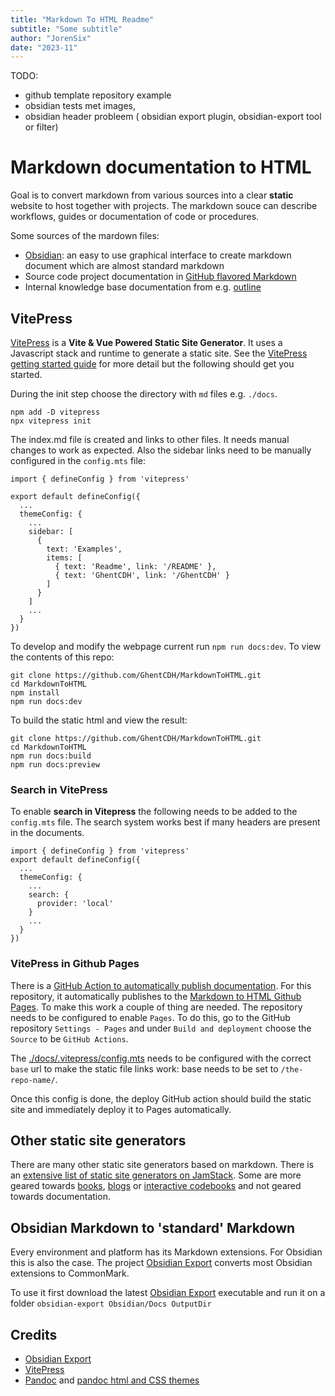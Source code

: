 ```yaml
---
title: "Markdown To HTML Readme"
subtitle: "Some subtitle"
author: "JorenSix"
date: "2023-11"
---
```



TODO: 
* github template repository example 
* obsidian tests met images, 
* obsidian header probleem ( obsidian export plugin, obsidian-export tool or filter)


# Markdown documentation to HTML

Goal is to convert markdown from various sources into a clear **static** website to host together with projects. The markdown souce can describe workflows, guides or documentation of code or procedures.

Some sources of the mardown files: 

* [Obsidian](https://obsidian.md/): an easy to use graphical interface to create markdown document which are almost standard markdown
* Source code project documentation in [GitHub flavored Markdown](https://github.github.com/gfm/)
* Internal knowledge base documentation from e.g. [outline](https://www.getoutline.com/)


## VitePress

[VitePress](https://vitepress.dev/) is a __Vite & Vue Powered Static Site Generator__. It uses a Javascript stack and runtime to generate a static site. See the [VitePress getting started guide](https://vitepress.dev/guide/getting-started) for more detail but the following should get you started. 

During the init step choose the directory with `md` files e.g. `./docs`.

````
npm add -D vitepress
npx vitepress init
````

The index.md file is created and links to other files. It needs manual changes to work as expected. Also the sidebar links need to be manually configured in the `config.mts` file: 

````
import { defineConfig } from 'vitepress'

export default defineConfig({
  ...
  themeConfig: {
    ...
    sidebar: [
      {
        text: 'Examples',
        items: [
          { text: 'Readme', link: '/README' },
          { text: 'GhentCDH', link: '/GhentCDH' }
        ]
      }
    ]
    ...
  }
})
````
To develop and modify the webpage current run `npm run docs:dev`. To view the contents of this repo:

````
git clone https://github.com/GhentCDH/MarkdownToHTML.git
cd MarkdownToHTML
npm install
npm run docs:dev
````

To build the static html and view the result:

````
git clone https://github.com/GhentCDH/MarkdownToHTML.git
cd MarkdownToHTML
npm run docs:build
npm run docs:preview
````


### Search in VitePress

To enable **search in Vitepress** the following needs to be added to the `config.mts` file. The search system works best if many headers are present in the documents. 

````
import { defineConfig } from 'vitepress'
export default defineConfig({
  ...
  themeConfig: {
    ...
    search: {
      provider: 'local'
    }
    ...
  }
})
````

### VitePress in Github Pages

There is a [GitHub Action to automatically publish documentation](./.github/workflows/deploy.yml). For this repository, it automatically publishes to the  [Markdown to HTML Github Pages](https://ghentcdh.github.io/MarkdownToHTML/). To make this work a couple of thing are needed. The repository needs to be configured to enable `Pages`. To do this, go to the GitHub repository `Settings - Pages` and under `Build and deployment` choose the `Source` to be `GitHub Actions`.

The [./docs/.vitepress/config.mts](./docs/.vitepress/config.mts) needs to be configured with the correct `base` url to make the static file links work: base needs to be set to `/the-repo-name/`.

Once this config is done, the deploy GitHub action should build the static site and immediately deploy it to Pages automatically.

## Other static site generators

There are many other static site generators based on markdown. There is an [extensive list of static site generators on JamStack](https://jamstack.org/generators/). Some are more geared towards [books](https://github.com/rust-lang/mdBook), [blogs](https://gohugo.io/) or [interactive codebooks](https://quarto.org/) and not geared towards documentation.

## Obsidian Markdown to 'standard' Markdown

Every environment and platform has its Markdown extensions. For Obsidian this is also the case. The project [Obsidian Export](https://github.com/zoni/obsidian-export) converts most Obsidian extensions to CommonMark.

To use it first download the latest  [Obsidian Export](https://github.com/zoni/obsidian-export/releases/) executable and run it on a folder `obsidian-export Obsidian/Docs OutputDir`

## Credits

* [Obsidian Export](https://github.com/zoni/obsidian-export)
* [VitePress](https://vitepress.dev/)
* [Pandoc](https://pandoc.org/) and [pandoc html and CSS themes](https://jez.io/pandoc-markdown-css-theme/)

